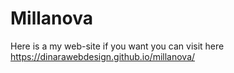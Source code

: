# Millanova
Here is a my web-site if you want you can visit here https://dinarawebdesign.github.io/millanova/
